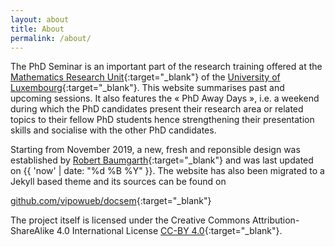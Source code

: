 ```yaml
---
layout: about
title: About
permalink: /about/
---
```


The PhD Seminar is an important part of the research training offered at the [Mathematics Research Unit][1]{:target="_blank"} of the [University of Luxembourg][2]{:target="_blank"}. This website summarises past and upcoming sessions. It also features the &laquo;&nbsp;PhD Away Days&nbsp;&raquo;, i.e. a weekend during which the PhD candidates present their research area or related topics to their fellow PhD students hence strengthening their presentation skills and socialise with the other PhD candidates.

Starting from November 2019, a new, fresh and reponsible design was established by [Robert Baumgarth][3]{:target="_blank"} and was last updated on {{ 'now' | date: "%d %B %Y" }}.
The website has also been migrated to a Jekyll based theme and its sources can be found on

[github.com/vipowueb/docsem][4]{:target="_blank"}

The project itself is licensed under the Creative Commons Attribution-ShareAlike 4.0 International License [CC-BY 4.0][5]{:target="_blank"}.

[1]: http://math.uni.lu
[2]: https://www.uni.lu/
[3]: http://robert.tractatus.info
[4]: https://github.com/vipowueb/docsem
[5]: https://creativecommons.org/licenses/by/4.0/